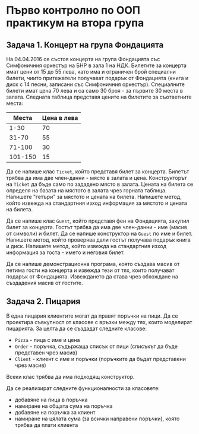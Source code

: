 # Първо контролно по ООП практикум на втора група

## Задача 1. Концерт на група Фондацията

На 04.04.2016 се състоя концерта на група Фондацията със Симфоничния оркестър
на БНР в зала 1 на НДК. Билетите за концерта имат цени от 15 до 55 лева, като
има и ограничен брой специални билети, чиито притежатели получават
подарък от Фондацията (книга и диск с 14 песни, записани със
Симфоничния оркестър). Специалните билети имат цена 70 лева и
са само 30 броя - за първите 30 места в залата. Следната таблица
представя цените на билетите за съответните места:

| Места   | Цена в лева |
|---------|-------------|
| 1-30    | 70          |
| 31-70   | 55          |
| 71-100  | 30          |
| 101-150 | 15          |

Да се напише клас `Ticket`, който представя билет за концерта. Билетът
трябва да има две член-данни - място в залата и цена.
Конструкторът на `Ticket` да бъде само по зададено място в залата.
Цената на билета се определя на базата на мястото в залата чрез горната таблица.
Напишете "гетъри" за мястото и цената на билета. Напишете метод,
който извежда на стандартния изход информация за мястото и цената на билета.

Да се напише клас `Guest`, който представя фен на Фондацията, закупил билет
за концерта. Гостът трябва да има две член-данни - име (масив от символи) и билет.
Да се напише конструктор на `Guest` по име и билет.
Напишете метод, който проверява дали гостът получава подарък книга и диск.
Напишете метод, който извежда на стандартния изход
информация за госта - името и неговия билет.

Да се напише демонстрационна програма, която създава масив от петима гости
на концерта и извежда тези от тях, които получават подарък от Фондацията.
Извеждането да става чрез обхождане на създадения масив от гостите.

## Задача 2. Пицария

В една пицария клиентите могат да правят поръчки на пици.
Да се проектира съвкупност от класове с връзки между тях, които моделират
пицарията. За целта да се създадат следните класове:

- `Pizza` - пица с име и цена
- `Order` - поръчка, съдържаща списък от пици (списъкът да бъде представен
чрез масив)
- `Client` - клиент с име и поръчки (поръчките да бъдат представени чрез
масив)

Всеки клас трябва да има подходящ конструктор.

Да се реализират следните функционалности за класовете:

- добавяне на пица в поръчка
- намиране на общата сума на поръчка
- добавяне на поръчка за клиент
- намиране на цялата сума (за всички направени поръчки), която трябва да плати
клиента
